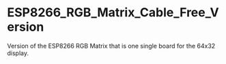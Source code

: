 # ESP8266_RGB_Matrix_Cable_Free_Version
Version of the ESP8266 RGB Matrix that is one single board for the 64x32 display.
